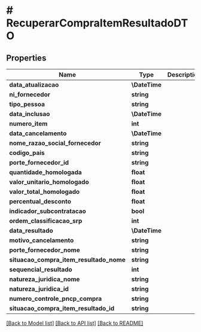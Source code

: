 # # RecuperarCompraItemResultadoDTO

## Properties

Name | Type | Description | Notes
------------ | ------------- | ------------- | -------------
**data_atualizacao** | **\DateTime** |  | [optional]
**ni_fornecedor** | **string** |  | [optional]
**tipo_pessoa** | **string** |  | [optional]
**data_inclusao** | **\DateTime** |  | [optional]
**numero_item** | **int** |  | [optional]
**data_cancelamento** | **\DateTime** |  | [optional]
**nome_razao_social_fornecedor** | **string** |  | [optional]
**codigo_pais** | **string** |  | [optional]
**porte_fornecedor_id** | **string** |  | [optional]
**quantidade_homologada** | **float** |  | [optional]
**valor_unitario_homologado** | **float** |  | [optional]
**valor_total_homologado** | **float** |  | [optional]
**percentual_desconto** | **float** |  | [optional]
**indicador_subcontratacao** | **bool** |  | [optional]
**ordem_classificacao_srp** | **int** |  | [optional]
**data_resultado** | **\DateTime** |  | [optional]
**motivo_cancelamento** | **string** |  | [optional]
**porte_fornecedor_nome** | **string** |  | [optional]
**situacao_compra_item_resultado_nome** | **string** |  | [optional]
**sequencial_resultado** | **int** |  | [optional]
**natureza_juridica_nome** | **string** |  | [optional]
**natureza_juridica_id** | **string** |  | [optional]
**numero_controle_pncp_compra** | **string** |  | [optional]
**situacao_compra_item_resultado_id** | **string** |  | [optional]

[[Back to Model list]](../../README.md#models) [[Back to API list]](../../README.md#endpoints) [[Back to README]](../../README.md)
